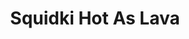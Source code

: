 ---
slug: squidki-hot-as-lava
title: Squidki Hot As Lava
description: "Squidki Hot As Lava is an exciting online game. Play for free directly in your browser!"
icon: /images/new_mods/Sprunki Hot As Lava.png
url: https://wowtbc.net/sprunkin/sprunki-hot-lava/index.html
previewImage: /images/new_mods/Sprunki Hot As Lava.png
type: new mods

# SEO配置
seo:
  title: "Squidki Hot As Lava - Play Free Online Game | Fun Browser Games"
  description: "Squidki Hot As Lava - Play this fun online game for free in your browser. No download required!"
  ogImage: "/images/new_mods/Sprunki Hot As Lava.png"
  keywords: "squidki-hot-as-lava, online game, browser game, free game, new mods game, play online"

videoUrls:
  - https://www.youtube.com/embed/example1
  - https://www.youtube.com/embed/example2

whyPlay:
  title: "Why Play Squidki Hot As Lava?"
  items:
    - "Immersive Gameplay: Squidki Hot As Lava offers an engaging and immersive gaming experience that will keep you entertained for hours"
    - "Challenging Levels: Test your skills with increasingly difficult challenges and obstacles"
    - "Beautiful Graphics: Enjoy stunning visuals and smooth animations that bring the game world to life"
    - "Regular Updates: New content and features are added regularly to keep the game fresh and exciting"
    - "Free to Play: Experience all the fun without spending a penny"
    - "Community Features: Connect with other players, share strategies, and compete for high scores"
    - "Cross-Platform: Play on any device with a web browser, no downloads required"

features:
  title: "Key Features of Squidki Hot As Lava"
  image: "/images/new_mods/Sprunki Hot As Lava.png"
  items:
    - "Intuitive Controls: Easy to learn controls make Squidki Hot As Lava accessible for players of all skill levels"
    - "Multiple Game Modes: Enjoy various gameplay options that provide different challenges and experiences"
    - "Character Customization: Personalize your gaming experience with unique characters and items"
    - "Achievement System: Complete special tasks to earn rewards and recognition"
    - "Leaderboards: Compete with players worldwide and see who can achieve the highest scores"

characteristics:
  title: "Game Characteristics"
  image: "/images/new_mods/Sprunki Hot As Lava.png"
  items:
    - "Genre: New mods game with elements of strategy and skill"
    - "Difficulty: Suitable for both casual gamers and those seeking a challenge"
    - "Play Time: Quick sessions or extended gameplay, depending on your preference"
    - "Art Style: Vibrant and engaging visuals that enhance the gaming experience"
    - "Sound Design: Immersive audio that complements the gameplay perfectly"

info: "Squidki Hot As Lava is an exciting online game that offers players a unique and engaging gaming experience. With its intuitive controls, stunning visuals, and challenging gameplay, Squidki Hot As Lava provides hours of entertainment for players of all ages and skill levels. Whether you're looking for a quick gaming session during a break or an extended play session, Squidki Hot As Lava delivers an immersive experience that will keep you coming back for more. The game features multiple levels of increasing difficulty, ensuring that players are constantly challenged as they progress. With regular updates adding new content and features, Squidki Hot As Lava remains fresh and exciting, providing endless entertainment options for its growing community of players."

howToPlayIntro: "Welcome to Squidki Hot As Lava! This guide will walk you through the basics and help you master the game. Whether you're a beginner or looking to improve your skills, these tips and instructions will enhance your gaming experience."

howToPlaySteps:
  - title: "Getting Started"
    description: "Begin your Squidki Hot As Lava adventure by familiarizing yourself with the controls. Use your keyboard or mouse to navigate through the game interface. The tutorial will guide you through the basic mechanics and help you understand the objectives."
  - title: "Understanding the Objectives"
    description: "In Squidki Hot As Lava, your main goal is to progress through levels by completing specific objectives. Each level presents unique challenges that require different strategies and approaches."
  - title: "Mastering the Controls"
    description: "Practice using the controls to improve your precision and reaction time. Squidki Hot As Lava requires quick reflexes and strategic thinking to overcome obstacles and defeat opponents."
  - title: "Utilizing Power-ups"
    description: "Collect power-ups throughout the game to enhance your abilities and overcome difficult challenges. Each power-up offers unique advantages that can be crucial for success."
  - title: "Developing Strategies"
    description: "As you progress in Squidki Hot As Lava, develop effective strategies for different scenarios. Analyze patterns, anticipate challenges, and adapt your approach to maximize your performance."

faq:
  title: "Frequently Asked Questions about Squidki Hot As Lava"
  items:
    - question: "Is Squidki Hot As Lava free to play?"
      answer: "Yes, Squidki Hot As Lava is completely free to play directly in your web browser. No downloads or purchases are required to enjoy the full game experience."
    - question: "Can I play Squidki Hot As Lava on mobile devices?"
      answer: "Yes, Squidki Hot As Lava is optimized for both desktop and mobile play. You can enjoy the game on any device with a web browser and internet connection."
    - question: "Are there any in-game purchases?"
      answer: "While Squidki Hot As Lava is free to play, there may be optional in-game purchases available for cosmetic items or additional features that don't affect core gameplay."
    - question: "How often is Squidki Hot As Lava updated?"
      answer: "The developers regularly update Squidki Hot As Lava with new content, features, and improvements based on player feedback and game performance."
    - question: "Can I play Squidki Hot As Lava offline?"
      answer: "Currently, Squidki Hot As Lava requires an internet connection to play as it's a browser-based online game."
    - question: "Is Squidki Hot As Lava suitable for children?"
      answer: "Yes, Squidki Hot As Lava is designed to be family-friendly and suitable for players of all ages."
    - question: "How do I report bugs or issues?"
      answer: "If you encounter any problems while playing Squidki Hot As Lava, you can report them through the game's support page or contact the developers directly through their website."
    - question: "Still Have Questions?"
      answer: "If you have additional questions about Squidki Hot As Lava that aren't covered in this FAQ, please visit our support center or contact our customer service team for assistance."
---